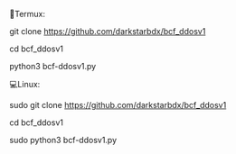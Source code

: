 📱Termux:

git clone https://github.com/darkstarbdx/bcf_ddosv1 

cd bcf_ddosv1 

python3 bcf-ddosv1.py

💻Linux:

sudo git clone https://github.com/darkstarbdx/bcf_ddosv1

cd bcf_ddosv1 

sudo python3 bcf-ddosv1.py
